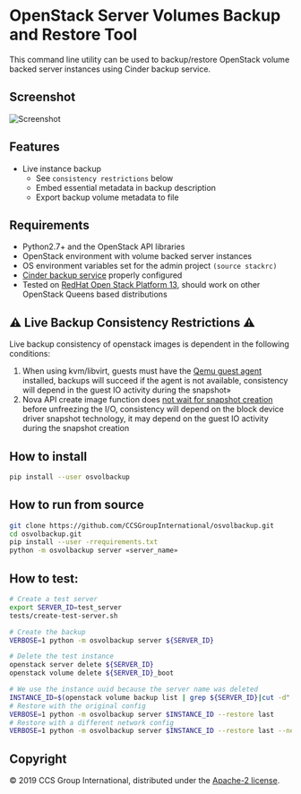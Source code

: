 # OpenStack Server Volumes Backup and Restore Tool

This command line utility can be used to backup/restore OpenStack volume backed server instances using Cinder backup service.

## Screenshot
![Screenshot](imgs/osvolbackup_test.png)

## Features

- Live instance backup
    - See `consistency restrictions` below
    - Embed essential metadata in backup description
    - Export backup volume metadata to file

## Requirements

- Python2.7+ and the OpenStack API libraries
- OpenStack environment with volume backed server instances
- OS environment variables set for the admin project `(source stackrc)`
- [Cinder backup service] properly configured
- Tested on [RedHat Open Stack Platform 13], should work on other OpenStack Queens based distributions

[Cinder backup service]: https://docs.openstack.org/cinder/queens/configuration/block-storage/backup-drivers.html
[RedHat Open Stack Platform 13 ]: https://access.redhat.com/documentation/en-us/red_hat_openstack_platform/13/

## :warning: Live Backup Consistency Restrictions :warning:

Live backup consistency of openstack images is dependent in the following conditions:

1. When using kvm/libvirt, guests must have the [Qemu guest agent] installed, backups will succeed if the agent is not available, consistency will depend in the guest IO activity during the snapshot»
2. Nova API create image function does [not wait for snapshot creation] before unfreezing the I/O, consistency will depend on the block device driver snapshot technology, it may depend on the guest IO activity during the snapshot creation

[Qemu guest agent]: https://wiki.libvirt.org/page/Qemu_guest_agent
[not wait for snapshot creation]: https://github.com/openstack/nova/blob/master/nova/compute/api.py#L3094


## How to install
```sh
pip install --user osvolbackup
```

## How to run from source
```sh
git clone https://github.com/CCSGroupInternational/osvolbackup.git
cd osvolbackup.git
pip install --user -rrequirements.txt
python -m osvolbackup server «server_name»
```

## How to test:
```sh
# Create a test server
export SERVER_ID=test_server
tests/create-test-server.sh

# Create the backup
VERBOSE=1 python -m osvolbackup server ${SERVER_ID}

# Delete the test instance
openstack server delete ${SERVER_ID}
openstack volume delete ${SERVER_ID}_boot

# We use the instance uuid because the server name was deleted
INSTANCE_ID=$(openstack volume backup list | grep ${SERVER_ID}|cut -d" " -f4)
# Restore with the original config
VERBOSE=1 python -m osvolbackup server $INSTANCE_ID --restore last
# Restore with a different network config
VERBOSE=1 python -m osvolbackup server $INSTANCE_ID --restore last --network net1:10.3.1.99
```

## Copyright

© 2019 CCS Group International, distributed under the [Apache-2 license].

[Apache-2 license]: LICENSE
